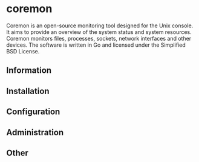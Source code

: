 # coremon

Coremon is an open-source monitoring tool designed for the Unix console. It aims to provide an overview of the system status and system resources. Coremon monitors files, processes, sockets, network interfaces and other devices. The software is written in Go and licensed under the Simplified BSD License.

## Information

## Installation

## Configuration

## Administration

## Other

